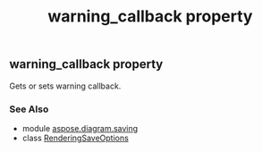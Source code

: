 ﻿---
title: warning_callback property
second_title: Aspose.Diagram for Python via .NET API References
description: 
type: docs
weight: 130
url: /python-net/aspose.diagram.saving/renderingsaveoptions/warning_callback/
is_root: false
---

## warning_callback property


Gets or sets warning callback.

### See Also
* module [aspose.diagram.saving](../../)
* class [RenderingSaveOptions](/diagram/python-net/aspose.diagram.saving/renderingsaveoptions)
